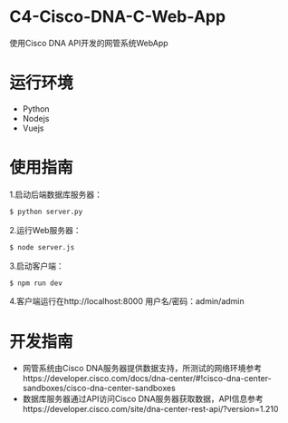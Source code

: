 # C4-Cisco-DNA-C-Web-App
使用Cisco DNA API开发的网管系统WebApp

# 运行环境

* Python
* Nodejs
* Vuejs

# 使用指南

1.启动后端数据库服务器：
```sh
$ python server.py
```

2.运行Web服务器：
```sh
$ node server.js
```

3.启动客户端：
```sh
$ npm run dev
```

4.客户端运行在http://localhost:8000
  用户名/密码：admin/admin
 
# 开发指南

- 网管系统由Cisco DNA服务器提供数据支持，所测试的网络环境参考https://developer.cisco.com/docs/dna-center/#!cisco-dna-center-sandboxes/cisco-dna-center-sandboxes
- 数据库服务器通过API访问Cisco DNA服务器获取数据，API信息参考https://developer.cisco.com/site/dna-center-rest-api/?version=1.210
